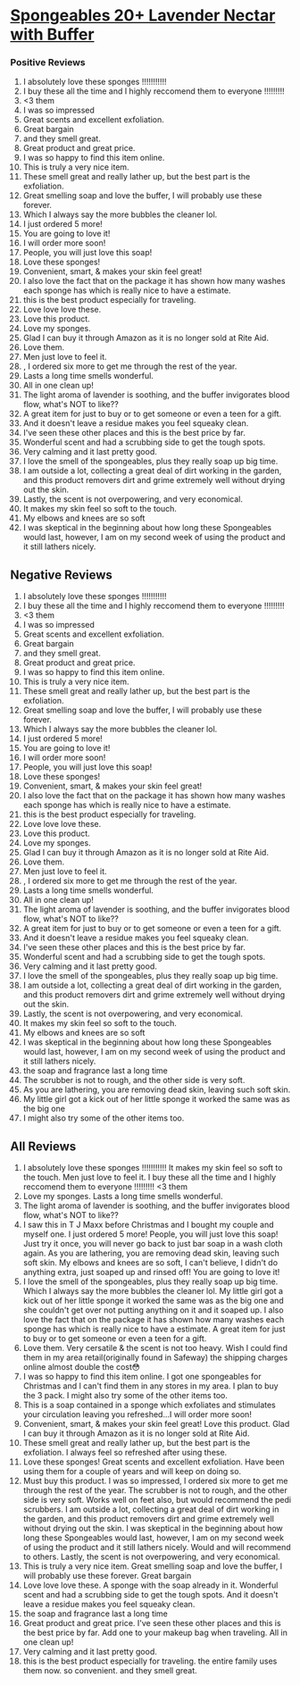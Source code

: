 # [Spongeables 20+ Lavender Nectar with Buffer](https://products.checkmycream.com/products/Spongeables-20+-Lavender-Nectar-with-Buffer.html)

### Positive Reviews

<ol>
      <li>I absolutely love these sponges !!!!!!!!!!!  </li>
      <li>I buy these all the time and I highly reccomend them to everyone !!!!!!!!!</li>
      <li>&lt;3 them</li>
      <li>I was so impressed</li>
      <li>Great scents and excellent exfoliation.</li>
      <li>Great bargain</li>
      <li>and they smell great.</li>
      <li>Great product and great price.</li>
      <li>I was so happy to find this item online.</li>
      <li>This is truly a very nice item.</li>
      <li>These smell great and really lather up, but the best part is the exfoliation.  </li>
      <li>Great smelling soap and love the buffer, I will probably use these forever.</li>
      <li>Which I always say the more bubbles the cleaner lol.</li>
      <li>I just ordered 5 more!  </li>
      <li>You are going to love it!</li>
      <li>I will order more soon!</li>
      <li>People, you will just love this soap!  </li>
      <li>Love these sponges!  </li>
      <li>Convenient, smart, &amp; makes your skin feel great!</li>
      <li>I also love the fact that on the package it has shown how many washes each sponge has which is really nice to have a estimate.</li>
      <li>this is the best product especially for traveling.  </li>
      <li>Love love love these.  </li>
      <li>Love this product.</li>
      <li>Love my sponges.  </li>
      <li>Glad I can buy it through Amazon as it is no longer sold at Rite Aid.</li>
      <li>Love them.</li>
      <li>Men just love to feel it.</li>
      <li>, I ordered six more to get me through the rest of the year.  </li>
      <li>Lasts a long time smells wonderful.</li>
      <li>All in one clean up!</li>
      <li>The light aroma of lavender is soothing, and the buffer invigorates blood flow, what&#x27;s NOT to like??</li>
      <li>A great item for just to buy or to get someone or even a teen for a gift.</li>
      <li>And it doesn&#x27;t leave a residue makes you feel squeaky clean.</li>
      <li>I&#x27;ve seen these other places and this is the best price by far.  </li>
      <li>Wonderful scent and had a scrubbing side to get the tough spots.  </li>
      <li>Very calming and it last pretty good.</li>
      <li>I love the smell of the spongeables, plus they really soap up big time.</li>
      <li>I am outside a lot, collecting a great deal of dirt working in the garden, and this product removers dirt and grime extremely well without drying out the skin.  </li>
      <li>Lastly, the scent is not overpowering, and very economical.</li>
      <li>It makes my skin feel so soft to the touch.</li>
      <li>My elbows and knees are so soft</li>
      <li>I was skeptical in the beginning about how long these Spongeables would last, however, I am on my second week of using the product and it still lathers nicely.  </li>
</ol>


<h2>Negative Reviews</h2>
<ol>
<li> I absolutely love these sponges !!!!!!!!!!!  </li>
<li> I buy these all the time and I highly reccomend them to everyone !!!!!!!!!</li>
<li> &lt;3 them</li>
<li> I was so impressed</li>
<li> Great scents and excellent exfoliation.</li>
<li> Great bargain</li>
<li> and they smell great.</li>
<li> Great product and great price.</li>
<li> I was so happy to find this item online.</li>
<li> This is truly a very nice item.</li>
<li> These smell great and really lather up, but the best part is the exfoliation.  </li>
<li> Great smelling soap and love the buffer, I will probably use these forever.</li>
<li> Which I always say the more bubbles the cleaner lol.</li>
<li> I just ordered 5 more!  </li>
<li> You are going to love it!</li>
<li> I will order more soon!</li>
<li> People, you will just love this soap!  </li>
<li> Love these sponges!  </li>
<li> Convenient, smart, &amp; makes your skin feel great!</li>
<li> I also love the fact that on the package it has shown how many washes each sponge has which is really nice to have a estimate.</li>
<li> this is the best product especially for traveling.  </li>
<li> Love love love these.  </li>
<li> Love this product.</li>
<li> Love my sponges.  </li>
<li> Glad I can buy it through Amazon as it is no longer sold at Rite Aid.</li>
<li> Love them.</li>
<li> Men just love to feel it.</li>
<li> , I ordered six more to get me through the rest of the year.  </li>
<li> Lasts a long time smells wonderful.</li>
<li> All in one clean up!</li>
<li> The light aroma of lavender is soothing, and the buffer invigorates blood flow, what&#x27;s NOT to like??</li>
<li> A great item for just to buy or to get someone or even a teen for a gift.</li>
<li> And it doesn&#x27;t leave a residue makes you feel squeaky clean.</li>
<li> I&#x27;ve seen these other places and this is the best price by far.  </li>
<li> Wonderful scent and had a scrubbing side to get the tough spots.  </li>
<li> Very calming and it last pretty good.</li>
<li> I love the smell of the spongeables, plus they really soap up big time.</li>
<li> I am outside a lot, collecting a great deal of dirt working in the garden, and this product removers dirt and grime extremely well without drying out the skin.  </li>
<li> Lastly, the scent is not overpowering, and very economical.</li>
<li> It makes my skin feel so soft to the touch.</li>
<li> My elbows and knees are so soft</li>
<li> I was skeptical in the beginning about how long these Spongeables would last, however, I am on my second week of using the product and it still lathers nicely.  </li>
<li> the soap and fragrance last a long time</li>
<li> The scrubber is not to rough, and the other side is very soft.  </li>
<li> As you are lathering, you are removing dead skin, leaving such soft skin.  </li>
<li> My little girl got a kick out of her little sponge it worked the same was as the big one</li>
<li> I might also try some of the other items too.</li>
</ol>

<h2>All Reviews</h2>

<ol>
    <li> I absolutely love these sponges !!!!!!!!!!!  It makes my skin feel so soft to the touch. Men just love to feel it. I buy these all the time and I highly reccomend them to everyone !!!!!!!!! &lt;3 them</li>
    <li> Love my sponges.  Lasts a long time smells wonderful.</li>
    <li> The light aroma of lavender is soothing, and the buffer invigorates blood flow, what&#x27;s NOT to like??</li>
    <li> I saw this in T J Maxx before Christmas and I bought my couple and myself one.  I just ordered 5 more!  People, you will just love this soap!  Just try it once, you will never go back to just bar soap in a wash cloth again.  As you are lathering, you are removing dead skin, leaving such soft skin.  My elbows and knees are so soft, I can&#x27;t believe, I didn&#x27;t do anything extra, just soaped up and rinsed off!  You are going to love it!</li>
    <li> I love the smell of the spongeables, plus they really soap up big time. Which I always say the more bubbles the cleaner lol. My little girl got a kick out of her little sponge it worked the same was as the big one and she couldn&#x27;t get over not putting anything on it and it soaped up. I also love the fact that on the package it has shown how many washes each sponge has which is really nice to have a estimate. A great item for just to buy or to get someone or even a teen for a gift.</li>
    <li> Love them. Very cersatile &amp; the scent is not too heavy. Wish I could find them in my area retail(originally found in Safeway) the shipping charges online almost double the cost😳</li>
    <li> I was so happy to find this item online. I got one spongeables for Christmas and I can&#x27;t find them in any stores in my area. I plan to buy the 3 pack. I might also try some of the other items too.</li>
    <li> This is a soap contained in a sponge which exfoliates and stimulates your circulation leaving you refreshed...I will order more soon!</li>
    <li> Convenient, smart, &amp; makes your skin feel great! Love this product. Glad I can buy it through Amazon as it is no longer sold at Rite Aid.</li>
    <li> These smell great and really lather up, but the best part is the exfoliation.  I always feel so refreshed after using these.</li>
    <li> Love these sponges!  Great scents and excellent exfoliation. Have been using them for a couple of years and will keep on doing so.</li>
    <li> Must buy this product.  I was so impressed, I ordered six more to get me through the rest of the year.  The scrubber is not to rough, and the other side is very soft.  Works well on feet also, but would recommend the pedi scrubbers.  I am outside a lot, collecting a great deal of dirt working in the garden, and this product removers dirt and grime extremely well without drying out the skin.  I was skeptical in the beginning about how long these Spongeables would last, however, I am on my second week of using the product and it still lathers nicely.  Would and will recommend to others.  Lastly, the scent is not overpowering, and very economical.</li>
    <li> This is truly a very nice item. Great smelling soap and love the buffer, I will probably use these forever. Great bargain</li>
    <li> Love love love these.  A sponge with the soap already in it.  Wonderful scent and had a scrubbing side to get the tough spots.  And it doesn&#x27;t leave a residue makes you feel squeaky clean.</li>
    <li> the soap and fragrance last a long time</li>
    <li> Great product and great price. I&#x27;ve seen these other places and this is the best price by far.  Add one to your makeup bag when traveling. All in one clean up!</li>
    <li> Very calming and it last pretty good.</li>
    <li> this is the best product especially for traveling.  the entire family uses them now. so convenient. and they smell great.</li>
</ol>




